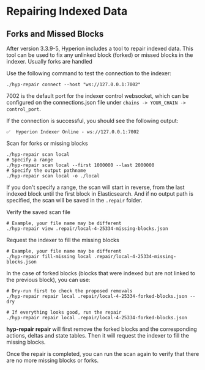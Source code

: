 # Repairing Indexed Data

## Forks and Missed Blocks

After version 3.3.9-5, Hyperion includes a tool to repair indexed data. This tool can be used to fix any unlinked
block (forked)
or missed blocks in the indexer. Usually forks are handled

Use the following command to test the connection to the indexer:

```shell
./hyp-repair connect --host "ws://127.0.0.1:7002"
```

7002 is the default port for the indexer control websocket, which can be configured on the connections.json file
under `chains -> YOUR_CHAIN -> control_port`.

If the connection is successful, you should see the following output:

```shell
✅  Hyperion Indexer Online - ws://127.0.0.1:7002
```

Scan for forks or missing blocks

```shell
./hyp-repair scan local
# Specify a range
./hyp-repair scan local --first 1000000 --last 2000000
# Specify the output pathname
./hyp-repair scan local -o ./local
```

If you don't specify a range, the scan will start in reverse, from the last indexed block until the first block in
Elasticsearch.
And if no output path is specified, the scan will be saved in the `.repair` folder.

Verify the saved scan file

```shell
# Example, your file name may be different
./hyp-repair view .repair/local-4-25334-missing-blocks.json
```

Request the indexer to fill the missing blocks

```shell
# Example, your file name may be different
./hyp-repair fill-missing local .repair/local-4-25334-missing-blocks.json
```

In the case of forked blocks (blocks that were indexed but are not linked to the previous block), you can use:

```shell
# Dry-run first to check the proposed removals
./hyp-repair repair local .repair/local-4-25334-forked-blocks.json --dry

# If everything looks good, run the repair
./hyp-repair repair local .repair/local-4-25334-forked-blocks.json
```

**hyp-repair repair** will first remove the forked blocks and the corresponding actions, deltas and state tables. Then
it will
request the indexer to fill the missing blocks.

Once the repair is completed, you can run the scan again to verify that there are no more missing blocks or forks.
